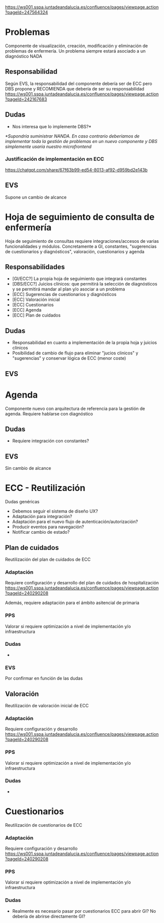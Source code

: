 https://ws001.sspa.juntadeandalucia.es/confluence/pages/viewpage.action?pageId=247564324

# Problemas
Componente de visualización, creación, modificación y eliminación de problemas de enfermería. Un problema siempre estará asociado a un diagnóstico NADA

## Responsabilidad
Según EVS, la responsabilidad del componente debería ser de ECC pero DBS propone y RECOMIENDA que debería de ser su responsabilidad
https://ws001.sspa.juntadeandalucia.es/confluence/pages/viewpage.action?pageId=242167683

## Dudas
- Nos interesa que lo implemente DBS?*

_*Supondría suministrar NANDA. En caso contrario deberíamos de implementar toda la gestión de problemas en un nuevo componente y DBS simplemente usaría nuestro microfrontend_

### Justificación de implementación en ECC
https://chatgpt.com/share/67f63b99-ed54-8013-af92-d959bd2e143b

## EVS
Supone un cambio de alcance

# Hoja de seguimiento de consulta de enfermería
Hoja de seguimiento de consultas requiere integraciones/accesos de varias funcionalidades y módulos. Concretamente a GI, constantes, "sugerencias de cuestionarios y diagnósticos", 
valoración, cuestionarios y agenda

## Responsabilidades
- [GI/ECC?] La propia hoja de seguimiento que integrará constantes
- [DBS/ECC?] Juicios clínicos: que permitirá la selección de diagnósticos y se permitirá mandar al plan y/o asociar a un problema
- [ECC] Sugerencias de cuestionarios y diagnósticos
- [ECC] Valoración inicial
- [ECC] Cuestionarios
- [ECC] Agenda
- [ECC] Plan de cuidados

## Dudas
- Responsabilidad en cuanto a implementación de la propia hoja y juicios clínicos
- Posibilidad de cambio de flujo para eliminar "jucios clinicos" y "sugerencias" y conservar lógica de ECC (menor coste)

## EVS


# Agenda
Componente nuevo con arquitectura de referencia para la gestión de agenda. Requiere hablarse con diagnóstico

## Dudas
- Requiere integración con constantes?

## EVS
Sin cambio de alcance


# ECC - Reutilización
Dudas genéricas
- Debemos seguir el sistema de diseño UX?
- Adaptación para integración?
- Adaptación para el nuevo flujo de autenticación/autorización?
- Producir eventos para navegación?
- Notificar cambio de estado?

## Plan de cuidados
Reutilización del plan de cuidados de ECC

### Adaptación
Requiere configuración y desarrollo del plan de cuidados de hospitalización
https://ws001.sspa.juntadeandalucia.es/confluence/pages/viewpage.action?pageId=240290208

Además, requiere adaptación para el ámbito asitencial de primaria

### PPS
Valorar si requiere optimización a nivel de implementación y/o infraestructura

### Dudas
- 

### EVS
Por confirmar en función de las dudas

## Valoración
Reutilización de valoración inicial de ECC

### Adaptación
Requiere configuración y desarrollo
https://ws001.sspa.juntadeandalucia.es/confluence/pages/viewpage.action?pageId=240290208

### PPS
Valorar si requiere optimización a nivel de implementación y/o infraestructura

### Dudas
- 

# Cuestionarios
Reutilización de cuestionarios de ECC

### Adaptación
Requiere configuración y desarrollo
https://ws001.sspa.juntadeandalucia.es/confluence/pages/viewpage.action?pageId=240290208

### PPS
Valorar si requiere optimización a nivel de implementación y/o infraestructura

### Dudas
- Realmente es necesario pasar por cuestionarios ECC para abrir GI? No debería de abrirse directamente GI?
